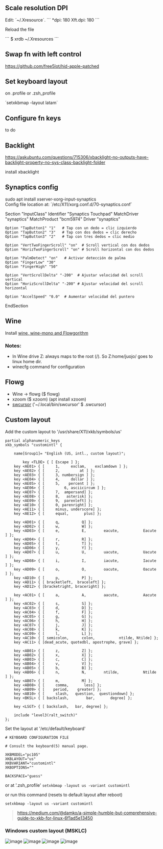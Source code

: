 ## Scale resolution DPI

Edit: ´~/.Xresource´.
´´´
*dpi: 180
Xft.dpi: 180
´´´

Reload the file

´´´ 
$ xrdb ~/.Xresources
´´´

## Swap fn with left control

https://github.com/free5lot/hid-apple-patched

## Set keyboard layout

on .profile or .zsh_profile

´setxkbmap -layout latam´

## Configure fn keys

to do

## Backlight

https://askubuntu.com/questions/715306/xbacklight-no-outputs-have-backlight-property-no-sys-class-backlight-folder

install xbacklight

## Synaptics config

sudo apt install xserver-xorg-input-synaptics
<br>
Config file location at: ´/etc/X11/xorg.conf.d/70-synaptics.conf´


Section "InputClass"
    Identifier "Synaptics Touchpad"
    MatchDriver "synaptics"
    MatchProduct "bcm5974"
    Driver "synaptics"

    Option "TapButton1" "1"   # Tap con un dedo = clic izquierdo
    Option "TapButton2" "3"   # Tap con dos dedos = clic derecho
    Option "TapButton3" "2"   # Tap con tres dedos = clic medio

    Option "VertTwoFingerScroll" "on"  # Scroll vertical con dos dedos
    Option "HorizTwoFingerScroll" "on" # Scroll horizontal con dos dedos

    Option "PalmDetect" "on"   # Activar detección de palma
    Option "FingerLow" "30"
    Option "FingerHigh" "50"

    Option "VertScrollDelta" "-200"  # Ajustar velocidad del scroll vertical
    Option "HorizScrollDelta" "-200" # Ajustar velocidad del scroll horizontal

    Option "AccelSpeed" "0.0"  # Aumentar velocidad del puntero
EndSection

## Wine

Install [wine, wine-mono and Flowgorithm](https://github.com/emanuele/flowgorithm_linux?tab=readme-ov-file)

### Notes:
* In Wine drive Z: always maps to the root (/). So Z:home/juojo/ goes to linux home dir.
* winecfg command for configuration

## Flowg

* Wine -> flowg ($ flowg)
* xzoom ($ xzoom) (apt install xzoom)
* [swcursor](https://github.com/andykitchen/swcursor/) ('~/.local/bin/swcursor' $ .swcursor)

## Custom layout

Add the custom layout to '/usr/share/X11/xkb/symbols/us'
```
partial alphanumeric_keys
xkb_symbols "customintl" {

    name[Group1]= "English (US, intl., custom layout)";

	    key <TLDE> { [ Escape ] };
    key <AE01> { [	   1,     exclam,    exclamdown ] };
    key <AE02> { [	   2,         at ] };
    key <AE03> { [	   3, numbersign ] };
    key <AE04> { [	   4,     dollar ] };
    key <AE05> { [	   5,    percent ] };
    key <AE06> { [         6, asciicircum ] };
    key <AE07> { [	   7,  ampersand] };
    key <AE08> { [	   8,   asterisk] };
    key <AE09> { [	   9,  parenleft] };
    key <AE10> { [	   0, parenright] };
    key <AE11> { [     minus, underscore] };
    key <AE12> { [     equal,       plus] };

    key <AD01> { [	   q,          Q] };
    key <AD02> { [	   w,          W] };
    key <AD03> { [	   e,          E,        eacute,           Eacute ] };
    key <AD04> { [	   r,          R] };
    key <AD05> { [	   t,          T] };
    key <AD06> { [	   y,          Y] };
    key <AD07> { [	   u,          U,        uacute,           Uacute ] };
    key <AD08> { [	   i,          I,        iacute,           Iacute ] };
    key <AD09> { [	   o,          O,        oacute,           Oacute ] };
    key <AD10> { [	   p,          P] };
    key <AD11> { [ bracketleft,  braceleft] };
    key <AD12> { [bracketright, braceright] };

    key <AC01> { [	   a,          A,        aacute,           Aacute ] };
    key <AC02> { [	   s,          S] };
    key <AC03> { [	   d,          D] };
    key <AC04> { [	   f,          F] };
    key <AC05> { [	   g,          G] };
    key <AC06> { [	   h,          H] };
    key <AC07> { [	   j,          J] };
    key <AC08> { [	   k,          K] };
    key <AC09> { [	   l,          L] };
    key <AC10> { [ semicolon,      colon,           ntilde, Ntilde] };
    key <AC11> { [dead_acute, quotedbl, apostrophe, grave] };

    key <AB01> { [	   z,          Z] };
    key <AB02> { [	   x,          X] };
    key <AB03> { [	   c,          C] };
    key <AB04> { [	   v,          V] };
    key <AB05> { [	   b,          B] };
    key <AB06> { [	   n,          N,        ntilde,           Ntilde ] };
    key <AB07> { [	   m,          M] };
    key <AB08> { [     comma,       less] };
    key <AB09> { [    period,    greater] };
    key <AB10> { [     slash,   question,  questiondown] };
    key <BKSL> { [ backslash,        bar,       degree] };

    key <LSGT> { [ backslash,   bar, degree] };

    include "level3(ralt_switch)"
};
```
Set the layout at '/etc/default/keyboard'
```
# KEYBOARD CONFIGURATION FILE

# Consult the keyboard(5) manual page.

XKBMODEL="pc105"
XKBLAYOUT="us"
XKBVARIANT="customintl"
XKBOPTIONS=""

BACKSPACE="guess"
```
or at '.zsh_profile'
```setxkbmap -layout us -variant customintl```

or run this command (resets to default layout after reboot)

```setxkbmap -layout us -variant customintl```

> https://medium.com/@damko/a-simple-humble-but-comprehensive-guide-to-xkb-for-linux-6f1ad5e13450

### Windows custom layout (MSKLC)

![image](https://github.com/user-attachments/assets/86bb3b07-a975-4cf2-b37d-6617977c25f0)
![image](https://github.com/user-attachments/assets/43748109-4b5c-43fc-84e8-7293ff6b67cd)
![image](https://github.com/user-attachments/assets/97ef56ae-c33d-4f3e-ab8d-39e82fc4e9b8)
![image](https://github.com/user-attachments/assets/eed87f20-86fa-4ff3-a6ce-5d955559bdec)
